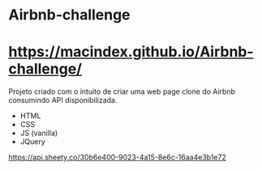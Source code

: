 # Airbnb-challenge

# https://macindex.github.io/Airbnb-challenge/

Projeto criado com o intuito de criar uma web page clone do Airbnb consumindo API disponibilizada.

- HTML
- CSS
- JS (vanilla)
- JQuery

https://api.sheety.co/30b6e400-9023-4a15-8e6c-16aa4e3b1e72